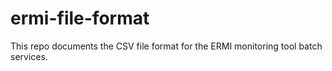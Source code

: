 # ermi-file-format
This repo documents the CSV file format for the ERMI monitoring tool batch services. 
